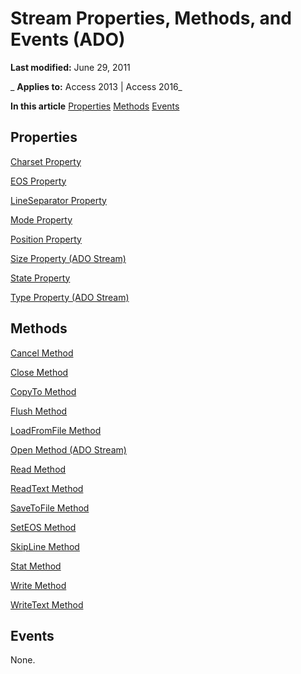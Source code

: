 
# Stream Properties, Methods, and Events (ADO)

 **Last modified:** June 29, 2011

 _ **Applies to:** Access 2013 | Access 2016_

 **In this article**
[Properties](#sectionSection1)
[Methods](#sectionSection2)
[Events](#sectionSection3)




## Properties
<a name="sectionSection1"> </a>

[Charset Property](454f664e-6d62-eec9-487d-882c2f9503b0.md)

[EOS Property](97cd23ef-cca8-4dcc-2641-082a0e1b853c.md)

[LineSeparator Property](9f1323cd-d4ed-2bfa-554b-faebab529548.md)

[Mode Property](62086f4f-8624-16c4-dae1-a17475d1864d.md)

[Position Property](a07c9197-673b-ddf2-fca9-b0b54fbd67b4.md)

[Size Property (ADO Stream)](http://msdn.microsoft.com/library/deb84313-36d1-fa49-e4cd-daecab96f343%28Office.15%29.aspx)

[State Property](ade0a50c-e2d8-23ac-4ea9-b012fedcd5db.md)

[Type Property (ADO Stream)](43872c74-51bf-47ae-6bdc-55d25b0dc84a.md)


## Methods
<a name="sectionSection2"> </a>

[Cancel Method](747edc04-a5cc-3631-2d0b-82e7e41a76b7.md)

[Close Method](26a7cced-ebeb-70be-f5de-96a35711bc37.md)

[CopyTo Method](1c1ab950-51f7-7ecc-ccd8-e689db02f06a.md)

[Flush Method](c167e3b1-c133-ce45-6cee-5a1280a1568f.md)

[LoadFromFile Method](33fd543f-bd24-9199-7540-2889b69221c8.md)

[Open Method (ADO Stream)](fa2e6aaa-e9f5-009c-f3a0-050a00abf9b0.md)

[Read Method](91c3ad34-f891-5be0-1fc1-c5c8a2ff07a4.md)

[ReadText Method](08f5bac4-dccd-696c-09a7-e1ba0cb38d79.md)

[SaveToFile Method](db0fd95e-8ef3-af87-5346-8f8713153ca7.md)

[SetEOS Method](d438eecf-7ab3-a07d-b6d5-8816db4aae7c.md)

[SkipLine Method](419c24c3-6b84-eed0-5884-f2dcd485dc3d.md)

[Stat Method](d3d3976b-14d4-dee0-412d-a37bc72fbfd3.md)

[Write Method](cabe4581-409f-7f05-bd59-d495bfb2c6fd.md)

[WriteText Method](1ca2d9d5-11f4-d088-6fc3-53240208bb09.md)


## Events
<a name="sectionSection3"> </a>

None.

